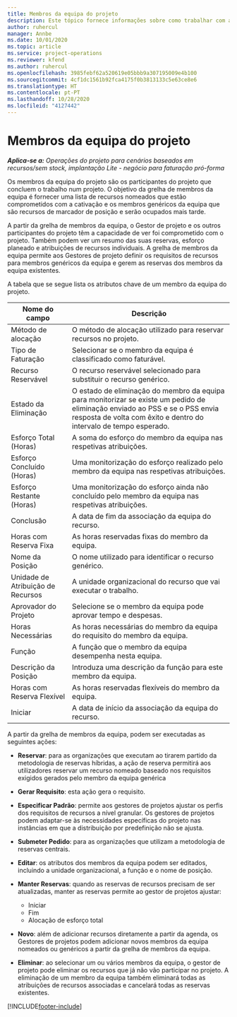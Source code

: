 ```yaml
---
title: Membros da equipa do projeto
description: Este tópico fornece informações sobre como trabalhar com as informações, os atributos e o agendamento dos membros da equipa do projeto.
author: ruhercul
manager: Annbe
ms.date: 10/01/2020
ms.topic: article
ms.service: project-operations
ms.reviewer: kfend
ms.author: ruhercul
ms.openlocfilehash: 3985febf62a520619e05bbb9a307195009e4b100
ms.sourcegitcommit: 4cf1dc1561b92fca4175f0b3813133c5e63ce8e6
ms.translationtype: HT
ms.contentlocale: pt-PT
ms.lasthandoff: 10/28/2020
ms.locfileid: "4127442"
---
```

# <a name="project-team-members"></a>Membros da equipa do projeto

_**Aplica-se a:** Operações do projeto para cenários baseados em recursos/sem stock, implantação Lite - negócio para faturação pró-forma_

Os membros da equipa do projeto são os participantes do projeto que concluem o trabalho num projeto. O objetivo da grelha de membros da equipa é fornecer uma lista de recursos nomeados que estão comprometidos com a cativação e os membros genéricos da equipa que são recursos de marcador de posição e serão ocupados mais tarde.

A partir da grelha de membros da equipa, o Gestor de projeto e os outros participantes do projeto têm a capacidade de ver foi comprometido com o projeto. Também podem ver um resumo das suas reservas, esforço planeado e atribuições de recursos individuais. A grelha de membros da equipa permite aos Gestores de projeto definir os requisitos de recursos para membros genéricos da equipa e gerem as reservas dos membros da equipa existentes.

A tabela que se segue lista os atributos chave de um membro da equipa do projeto.

| Nome do campo          | Descrição                                                                                                                                                                  |
|--------------------------|-----------------------------------------------------------------------------------------------------------------------------------------------------------------------------------|
| Método de alocação        | O método de alocação utilizado para reservar recursos no projeto.                                                                         |
| Tipo de Faturação             | Selecionar se o membro da equipa é classificado como faturável.                                                                                                                                       |
| Recurso Reservável        | O recurso reservável selecionado para substituir o recurso genérico.                                                                                                                   |
| Estado da Eliminação            | O estado de eliminação do membro da equipa para monitorizar se existe um pedido de eliminação enviado ao PSS e se o PSS envia resposta de volta com êxito e dentro do intervalo de tempo esperado. |
| Esforço Total (Horas)     | A soma do esforço do membro da equipa nas respetivas atribuições.                                                                                                                         |
| Esforço Concluído (Horas) | Uma monitorização do esforço realizado pelo membro da equipa nas respetivas atribuições.                                                                                           |
| Esforço Restante (Horas) | Uma monitorização do esforço ainda não concluído pelo membro da equipa nas respetivas atribuições.                                                                                    |
| Conclusão                   | A data de fim da associação da equipa do recurso.                                                                                                                                            |
| Horas com Reserva Fixa        | As horas reservadas fixas do membro da equipa.                                                                                                                                                                |
| Nome da Posição            | O nome utilizado para identificar o recurso genérico.                                                                                                                                   |
| Unidade de Atribuição de Recursos          | A unidade organizacional do recurso que vai executar o trabalho.                                                                                                                      |
| Aprovador do Projeto         | Selecione se o membro da equipa pode aprovar tempo e despesas.                                                                                                                     |
| Horas Necessárias           | As horas necessárias do membro da equipa do requisito do membro da equipa.                                                                                                                       |
| Função                     | A função que o membro da equipa desempenha nesta equipa.                                                                                                                                |
| Descrição da Posição     | Introduza uma descrição da função para este membro da equipa.                                                                                                                             |
| Horas com Reserva Flexível        | As horas reservadas flexíveis do membro da equipa.                                                                                                                                                                 |
| Iniciar                    | A data de início da associação da equipa do recurso.                                                                                                                                          |

A partir da grelha de membros da equipa, podem ser executadas as seguintes ações:

- **Reservar**: para as organizações que executam ao tirarem partido da metodologia de reservas híbridas, a ação de reserva permitirá aos utilizadores reservar um recurso nomeado baseado nos requisitos exigidos gerados pelo membro da equipa genérica
- **Gerar Requisito**: esta ação gera o requisito.
- **Especificar Padrão**: permite aos gestores de projetos ajustar os perfis dos requisitos de recursos a nível granular. Os gestores de projetos podem adaptar-se às necessidades específicas do projeto nas instâncias em que a distribuição por predefinição não se ajusta.
- **Submeter Pedido**: para as organizações que utilizam a metodologia de reservas centrais.
- **Editar**: os atributos dos membros da equipa podem ser editados, incluindo a unidade organizacional, a função e o nome de posição.
- **Manter Reservas**: quando as reservas de recursos precisam de ser atualizadas, manter as reservas permite ao gestor de projetos ajustar:

    - Iniciar
    - Fim
    - Alocação de esforço total

- **Novo**: além de adicionar recursos diretamente a partir da agenda, os Gestores de projetos podem adicionar novos membros da equipa nomeados ou genéricos a partir da grelha de membros da equipa.
- **Eliminar**: ao selecionar um ou vários membros da equipa, o gestor de projeto pode eliminar os recursos que já não vão participar no projeto. A eliminação de um membro da equipa também eliminará todas as atribuições de recursos associadas e cancelará todas as reservas existentes.


[!INCLUDE[footer-include](../includes/footer-banner.md)]